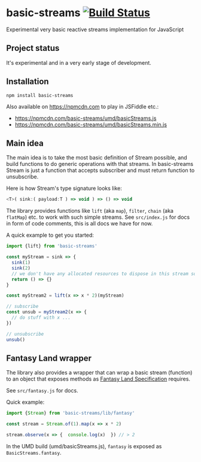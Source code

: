 # basic-streams [![Build Status](https://travis-ci.org/rpominov/basic-streams.svg?branch=master)](https://travis-ci.org/rpominov/basic-streams)

Experimental very basic reactive streams implementation for JavaScript

## Project status

It's experimental and in a very early stage of development.

## Installation

```
npm install basic-streams
```

Also available on https://npmcdn.com to play in JSFiddle etc.:

 - https://npmcdn.com/basic-streams/umd/basicStreams.js
 - https://npmcdn.com/basic-streams/umd/basicStreams.min.js

## Main idea

The main idea is to take the most basic definition of Stream possible, and build functions to do generic operations with that streams.
In basic-streams Stream is just a function that accepts subscriber and must return function to unsubscribe.

Here is how Stream's type signature looks like:

```js
<T>( sink:( payload:T ) => void ) => () => void
```

The library provides functions like `lift` (aka `map`), `filter`, `chain` (aka `flatMap`) etc. to work with such simple streams.
See `src/index.js` for docs in form of code comments, this is all docs we have for now.

A quick example to get you started:

```js
import {lift} from 'basic-streams'

const myStream = sink => {
  sink(1)
  sink(2)
  // we don't have any allocated resources to dispose in this stream so just return a noop
  return () => {}
}

const myStream2 = lift(x => x * 2)(myStream)

// subscribe
const unsub = myStream2(x => {
  // do stuff with x ...
})

// unsubscribe
unsub()
```




## Fantasy Land wrapper

The library also provides a wrapper that can wrap a basic stream (function)
to an object that exposes methods as
[Fantasy Land Specification](https://github.com/fantasyland/fantasy-land)
requires.

See `src/fantasy.js` for docs.

Quick example:

```js
import {Stream} from 'basic-streams/lib/fantasy'

const stream = Stream.of(1).map(x => x * 2)

stream.observe(x => {  console.log(x)  }) // > 2
```

In the UMD build (umd/basicStreams.js), `fantasy` is exposed as `BasicStreams.fantasy`.

